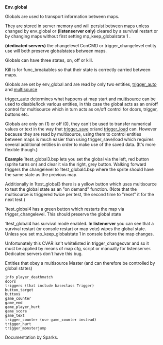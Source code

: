 **Env_global**

Globals are used to transport information between maps. 

They are stored in server memory and will persist between maps unless changed by env_global or **(listenserver only)** cleared by a survival restart or by changing maps without first setting mp_keep_globalstate 1 .

**(dedicated servers)** the changelevel ConCMD or trigger_changelevel entity use will both preserve globalstates between maps.

Globals can have three states, on, off or kill.

Kill is for func_breakables so that their state is correctly carried between maps.

Globals are set by env_global and are read by only two entities, [trigger_auto](https://sites.google.com/site/svenmanor/entguide/trigger_auto) and [multisource](https://sites.google.com/site/svenmanor/entguide/multisource)

[trigger_auto](https://sites.google.com/site/svenmanor/entguide/trigger_auto) determines what happens at map start and [multisource](https://sites.google.com/site/svenmanor/entguide/multisource) can be used to disable/lock various entities, in this case the global acts as an on/off control for multisource which in turn acts as on/off control for doors, trigger, buttons etc.

Globals are only on (1) or off (0), they can't be used to transfer numerical values or text in the way that [trigger_save](https://sites.google.com/site/svenmanor/entguide/trigger_save) or/and [trigger_load](https://sites.google.com/site/svenmanor/entguide/trigger_load) can.
However because they are read by multisource, using them to control entities between maps is much easier than using trigger_save/load which requires several additional entities in order to make use of the saved data. (It's more flexible though.)

**Example**
1test_global3.bsp lets you set the global via the left, red button (sprite turns on) and clear it via the right, grey button. Walking forward triggers the changelevel to 1test_global4.bsp where the sprite should have the same state as the previous map.

Additionally in 1test_global3 there is a yellow button which uses multisource to test the global state as an "on demand" function. (Note that the multisource is triggered twice per test, the second time to "reset" it for the next test.)

1test_global4 has a green button which restarts the map via trigger_changelevel. This should preserve the global state

1test_global4 has survival mode enabled. **In listenerver** you can see that a survival restart (or console restart or map vote) wipes the global state.
Unless you set mp_keep_globalstate 1 in console before the map changes.

Unfortunately this CVAR isn't whitelisted in trigger_changecvar and so it must be applied by means of map cfg, script or manually for listenserver. Dedicated servers don't have this bug. 

Entities that obey a multisource Master (and can therefore be controlled by global states)
```
info_player_deathmatch
doors
triggers (that include baseclass Trigger)
button_target
buttons
game_counter
game_end
game_player_hurt
game_score
game_text
trigger_counter (use game_counter instead)
trigger_hurt
trigger_monsterjump
```
Documentation by Sparks.